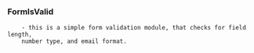 ### FormIsValid

		- this is a simple form validation module, that checks for field length,
		number type, and email format.
